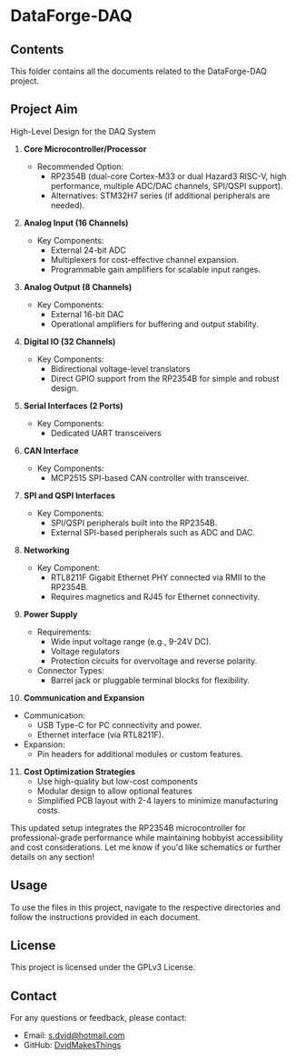 # DataForge-DAQ

## Contents
This folder contains all the documents related to the DataForge-DAQ project.

## Project Aim
High-Level Design for the DAQ System

1. **Core Microcontroller/Processor**
   - Recommended Option:
     - RP2354B (dual-core Cortex-M33 or dual Hazard3 RISC-V, high performance, multiple ADC/DAC channels, SPI/QSPI support).
     - Alternatives: STM32H7 series (if additional peripherals are needed).

2. **Analog Input (16 Channels)**
   - Key Components:
     - External 24-bit ADC 
     - Multiplexers for cost-effective channel expansion.
     - Programmable gain amplifiers for scalable input ranges.

3. **Analog Output (8 Channels)**
   - Key Components:
     - External 16-bit DAC
     - Operational amplifiers for buffering and output stability.

4. **Digital IO (32 Channels)**
   - Key Components:
     - Bidirectional voltage-level translators
     - Direct GPIO support from the RP2354B for simple and robust design.

5. **Serial Interfaces (2 Ports)**
   - Key Components:
     - Dedicated UART transceivers 

6. **CAN Interface**
   - Key Components:
     - MCP2515 SPI-based CAN controller with transceiver.

7. **SPI and QSPI Interfaces**
   - Key Components:
     - SPI/QSPI peripherals built into the RP2354B.
     - External SPI-based peripherals such as ADC and DAC.

8. **Networking**
   - Key Component:
     - RTL8211F Gigabit Ethernet PHY connected via RMII to the RP2354B.
     - Requires magnetics and RJ45 for Ethernet connectivity.

9. **Power Supply**
   - Requirements:
     - Wide input voltage range (e.g., 9-24V DC).
     - Voltage regulators 
     - Protection circuits for overvoltage and reverse polarity.
   - Connector Types:
     - Barrel jack or pluggable terminal blocks for flexibility.

10. **Communication and Expansion**
   - Communication:
     - USB Type-C for PC connectivity and power.
     - Ethernet interface (via RTL8211F).
   - Expansion:
     - Pin headers for additional modules or custom features.

11. **Cost Optimization Strategies**
    - Use high-quality but low-cost components
    - Modular design to allow optional features 
    - Simplified PCB layout with 2-4 layers to minimize manufacturing costs.

This updated setup integrates the RP2354B microcontroller for professional-grade performance while maintaining hobbyist accessibility and cost considerations. Let me know if you'd like schematics or further details on any section!

## Usage
To use the files in this project, navigate to the respective directories and follow the instructions provided in each document.

## License
This project is licensed under the GPLv3 License.

## Contact
For any questions or feedback, please contact:
- Email: [s.dvid@hotmail.com](mailto:s.dvid@hotmail.com)
- GitHub: [DvidMakesThings](https://github.com/DvidMakesThings)

